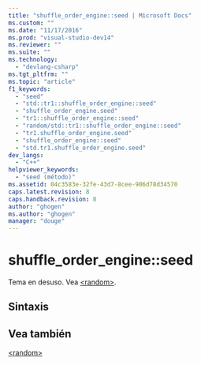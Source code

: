 ```yaml
---
title: "shuffle_order_engine::seed | Microsoft Docs"
ms.custom: ""
ms.date: "11/17/2016"
ms.prod: "visual-studio-dev14"
ms.reviewer: ""
ms.suite: ""
ms.technology: 
  - "devlang-csharp"
ms.tgt_pltfrm: ""
ms.topic: "article"
f1_keywords: 
  - "seed"
  - "std::tr1::shuffle_order_engine::seed"
  - "shuffle_order_engine.seed"
  - "tr1::shuffle_order_engine::seed"
  - "random/std::tr1::shuffle_order_engine::seed"
  - "tr1.shuffle_order_engine.seed"
  - "shuffle_order_engine::seed"
  - "std.tr1.shuffle_order_engine.seed"
dev_langs: 
  - "C++"
helpviewer_keywords: 
  - "seed (método)"
ms.assetid: 04c3583e-32fe-43d7-8cee-906d78d34570
caps.latest.revision: 8
caps.handback.revision: 8
author: "ghogen"
ms.author: "ghogen"
manager: "douge"
---
```

# shuffle_order_engine::seed
Tema en desuso. Vea [\<random\>](../Topic/%3Crandom%3E.md).  
  
## Sintaxis  
  
## Vea también  
 [\<random\>](../Topic/%3Crandom%3E.md)